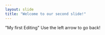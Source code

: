 ```yaml
---
layout: slide
title: "Welcome to our second slide!"
---
```

"My first Editing"
Use the left arrow to go back!

